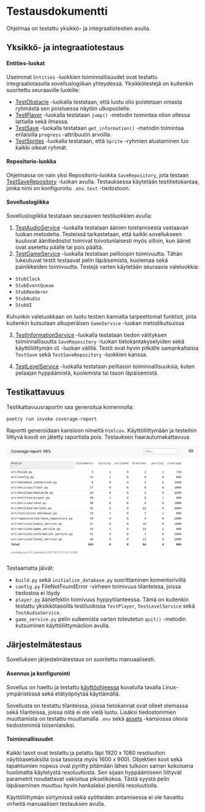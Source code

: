 # Testausdokumentti

Ohjelmaa on testattu yksikkö- ja integraatiotestien avulla.

## Yksikkö- ja integraatiotestaus

#### Entities-luokat

Useimmat `Entities` -luokkien toiminnallisuudet ovat testattu integraatiotasolla sovelluslogiikan yhteydessä. Yksikkötestejä on kuitenkin suoritettu seuraaville luokille:

* [TestObstacle](https://github.com/TopiasHarjunpaa/ot-harjoitustyo/blob/main/src/tests/entities/obstacle_test.py) -luokalla testataan, että luotu olio poistetaan omasta ryhmästä sen poistuessa näytön ulkopuolelle.
* [TestPlayer](https://github.com/TopiasHarjunpaa/ot-harjoitustyo/blob/main/src/tests/entities/player_test.py) -luokalla testataan `jump()` -metodin toimintaa olion ollessa lattialla sekä ilmassa.
* [TestSave](https://github.com/TopiasHarjunpaa/ot-harjoitustyo/blob/main/src/tests/entities/save_test.py) -luokalla testataan `get_information()` -metodin toimintaa erilaisilla `progress` -attribuutin arvoilla.
* [TestSprites](https://github.com/TopiasHarjunpaa/ot-harjoitustyo/blob/main/src/tests/entities/sprites_test.py) -luokalla testataan, että `Sprite` -ryhmien alustaminen luo kaikki oikeat ryhmät.

#### Repositorio-luokka

Ohjelmassa on vain yksi Repositorio-luokka `SaveRepository`, jota testaan [TestSaveRepository](https://github.com/TopiasHarjunpaa/ot-harjoitustyo/blob/main/src/tests/repositories/save_repository_test.py) -luokan avulla. Testauksessa käytetään testitietokantaa, jonka nimi on konfiguroitu `.env.test` -tiedostoon.

#### Sovelluslogiikka

Sovelluslogiikka testataan seuraavien testiluokkien avulla:

1. [TestAudioService](https://github.com/TopiasHarjunpaa/ot-harjoitustyo/blob/main/src/tests/services/audio_service_test.py) -luokalla testataan äänien toistamisesta vastaavan luokan metodeita. Testeissä tarkastetaan, että kaikki sovellukseen kuuluvat äänitiedostot toimivat toivotunlaisesti myös silloin, kun äänet ovat asetettu päälle tai pois päältä.
2. [TestGameService](https://github.com/TopiasHarjunpaa/ot-harjoitustyo/blob/main/src/tests/services/game_service_test.py) -luokalla testataan peliloopin toimivuutta. Tähän lukeutuvat testit testaavat pelin läpäisemistä, kuolemaa sekä painikkeiden toimivuutta. Testejä varten käytetään seuraavia valeluokkia:

* `StubClock`
* `StubEventQueue`
* `StubRenderer`
* `StubAudio`
* `StubUI`

Kuhunkin valeluokkaan on luotu testien kannalta tarpeettomat funktiot, joita kuitenkin kutsutaan alkuperäisen `GameService` -luokan metodikutsuissa

3. [TestInformationService](https://github.com/TopiasHarjunpaa/ot-harjoitustyo/blob/main/src/tests/services/information_service_test.py) -luokalla testataan tiedon välityksen toiminnallisuutta `SaveRepository` -luokan tietokantakyselyiden sekä käyttöliittymän `UI` -luokan välillä. Testit ovat hyvin pitkälle samankaltaisia `TestSave` sekä `TestSaveRepository` -luokkien kanssa.

4. [TestLevelService](https://github.com/TopiasHarjunpaa/ot-harjoitustyo/blob/main/src/tests/services/level_service_test.py) -luokalla testataan pelitason toiminnallisuuksia, kuten pelaajan hyppäämistä, kuolemista tai tason läpäisemistä.

## Testikattavuus

Testikattavuusraportin saa generoitua komennolla:

```
poetry run invoke coverage-report
```

Raportti generoidaan kansioon nimeltä `htmlcov`. Käyttöliittymään ja testeihin liittyvä koodi on jätetty raportista pois. Testauksen haarautumakattavuus

<img src="https://github.com/TopiasHarjunpaa/ot-harjoitustyo/blob/main/dokumentaatio/kuvat/testikattavuus.png" width="1000">

Testaamatta jäivät: 
* `build.py` sekä `initialize_database.py` suorittaminen komentoriviltä
* `config.py` FileNotFoundError -virheen toimivuus tilanteissa, joissa tiedostoa ei löydy
* `player.py` ääniefektin toimivuus hyppytilanteessa. Tämä on kuitenkin testattu yksikkötasoilla testiluokissa `TestPlayer`, `TestLevelService` sekä `TestAudioService`.
* `game_service.py` pelin sulkemista varten toteutetun `quit()` -metodin kutsuminen käyttöliittymäolion avulla.

## Järjestelmätestaus

Sovelluksen järjestelmätestaus on suoritettu manuaalisesti.

#### Asennus ja konfigurointi

Sovellus on haettu ja testattu [käyttöohjeessa](https://github.com/TopiasHarjunpaa/ot-harjoitustyo/blob/main/dokumentaatio/kayttoohje.md) kuvatulla tavalla Linux-ympäristössä sekä etätyöpöytää käyttämällä.

Sovellusta on testattu tilanteissa, joissa tietokannat ovat olleet olemassa sekä tilanteissa, joissa niitä ei ole vielä luotu. Lisäksi tiedostonimien muuttamista on testattu muuttamalla `.env` sekä [assets](https://github.com/TopiasHarjunpaa/ot-harjoitustyo/tree/main/src/assets) -kansiossa olevia tiedostonimiä toisenlaisiksi.

#### Toiminnallisuudet

Kaikki tasot ovat testattu ja pelattu läpi 1920 x 1080 resoluution näyttöasetuksilla (osa tasoista myös 1600 x 900). Objektien koot sekä tapahtumien nopeus ovat pyritty pitämään lähes tulkoon saman kokoisena huolimatta käytetystä resoluutiosta. Sen sijaan hyppäämiseen liittyvät parametrit noudattavat vakioitua pikselikokoa. Tästä syystä pelin läpäiseminen muuttuu hyvin hankalaksi pienillä resoluutiolla.

Käyttöliittymän siirtymissä sekä syötteiden antamisessa ei ole havaittu virheitä manuaalisen testauksen avulla.

